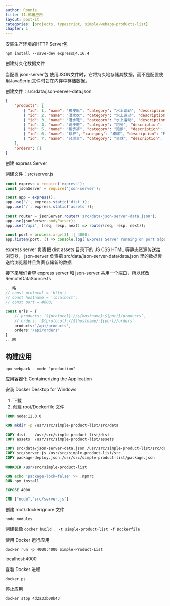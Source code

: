```yaml
---
author: Ronnie
title: 11.部署应用
layout: post-it
categories: [projects, typescript, simple-webapp-products-list]
chapter: 1
---
```


安装生产环境的HTTP Server包

`npm install --save-dev express@4.16.4`

创建持久化数据文件

当配置 json-server包 使用JSON文件时，它将持久地存储其数据，而不是配置使用JavaScript文件时旨在内存中存储数据。

创建文件：src/data/json-server-data.json

```json
{
    "products": [
        { "id": 1, "name": "橡皮艇", "category": "水上运动", "description": "Rubber Dinghy is good.", "price": 458 },
        { "id": 2, "name": "潜水衣", "category": "水上运动", "description": "Dive Garment is good.", "price": 128 },
        { "id": 3, "name": "潜水鞋", "category": "水上运动", "description": "Dive Shoe is good.", "price": 98 },
        { "id": 4, "name": "跑步鞋", "category": "跑步", "description": "Running Shoe is good.", "price": 128 },
        { "id": 5, "name": "跑步裤", "category": "跑步", "description": "Running Pant is good.", "price": 168 },
        { "id": 6, "name": "球杆", "category": "桌球", "description": "Pool Cue is good.", "price": 328 },
        { "id": 7, "name": "台球桌", "category": "桌球", "description": "Billiard Table is good.", "price": 2128 }
    ],
    "orders": []
}
```

创建 express Server

创建文件：src/server.js

```javascript
const express = require('express');
const jsonServer = require('json-server');

const app = express();
app.use('/', express.static('dist'));
app.use('/', express.static('assets'));

const router = jsonServer.router('src/data/json-server-data.json');
app.use(jsonServer.bodyParser);
app.use('/api', (req, resp, next) => router(req, resp, next));

const port = process.argv[3] || 4000;
app.listen(port, () => console.log(`Express Server running on port ${port}`));
```

express server 负责把 dist assets 目录下的 JS CSS HTML 等静态资源传送给浏览器，
json-server 负责把 src/data/json-server-data/data.json 里的数据传送给浏览器并且负责存储新的数据

接下来我们希望 express server 和 json-server 共用一个端口，所以修改 RemoteDataSource.ts

```typescript
...略
// const protocol = 'http';
// const hostname = 'localhost';
// const port = 4600;

const urls = {
    // products: `${protocol}://${hostname}:${port}/products`,
    // orders: `${protocol}://${hostname}:${port}/orders`
    products:'/api/products',
    orders:'/api/orders'
}
...略
```

## 构建应用

`npx webpack --mode "production"`

应用容器化 Containerizing the Application

安装 Docker Desktop for Windows
1. 下载
2. 创建 root/Dockerfile 文件

```dockerfile
FROM node:12.0.0

RUN mkdir -p /usr/src/simple-product-list/src/data

COPY dist    /usr/src/simple-product-list/dist
COPY assets  /usr/src/simple-product-list/assets

COPY src/data/json-server-data.json /usr/src/simple-product-list/src/data
COPY src/server.js /usr/src/simple-product-list/src
COPY package-deploy.json /usr/src/simple-product-list/package.json

WORKDIR /usr/src/simple-product-list

RUN echo 'package-lock=false' >> .npmrc
RUN npm install

EXPOSE 4000

CMD ["node","src/server.js"]
```

创建 root/.dockerignore 文件
```dockerignore
node_modules
```

创建镜像
`docker build . -t simple-product-list -f Dockerfile`

使用 Docker 运行应用

`docker run -p 4000:4000 Simple-Product-List`

localhost:4000

查看 Docker 进程

`docker ps`

停止应用

`docker stop 4d2a33b08b43`

